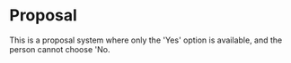 # Proposal
This is a proposal system where only the 'Yes' option is available, and the person cannot choose 'No. 
